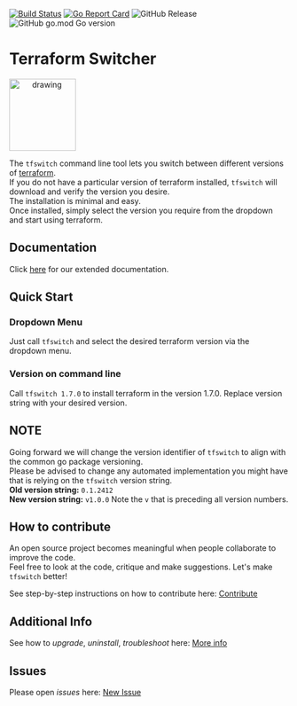 [![Build Status](https://github.com/warrensbox/terraform-switcher/actions/workflows/build.yml/badge.svg)](https://github.com/warrensbox/terraform-switcher/actions/workflows/build.yml)
[![Go Report Card](https://goreportcard.com/badge/github.com/warrensbox/terraform-switcher)](https://goreportcard.com/report/github.com/warrensbox/terraform-switcher)
![GitHub Release](https://img.shields.io/github/v/release/warrensbox/terraform-switcher)
![GitHub go.mod Go version](https://img.shields.io/github/go-mod/go-version/warrensbox/terraform-switcher)


# Terraform Switcher

<img style="text-align:center" src="https://s3.us-east-2.amazonaws.com/kepler-images/warrensbox/tfswitch/smallerlogo.png" alt="drawing" width="120" height="130"/>

The `tfswitch` command line tool lets you switch between different versions of [terraform](https://www.terraform.io/).  
If you do not have a particular version of terraform installed, `tfswitch` will download and verify the version you desire.  
The installation is minimal and easy.  
Once installed, simply select the version you require from the dropdown and start using terraform.

## Documentation
Click [here](https://tfswitch.warrensbox.com) for our extended documentation.

## Quick Start
### Dropdown Menu
Just call `tfswitch` and select the desired terraform version via the dropdown menu.
### Version on command line
Call `tfswitch 1.7.0` to install terraform in the version 1.7.0. Replace version string with your desired version.

## NOTE
Going forward we will change the version identifier of `tfswitch` to align with the common go package versioning.  
Please be advised to change any automated implementation you might have that is relying on the `tfswitch` version string.  
**Old version string:** `0.1.2412`  
**New version string:** `v1.0.0` Note the `v` that is preceding all version numbers.


## How to contribute
An open source project becomes meaningful when people collaborate to improve the code.    
Feel free to look at the code, critique and make suggestions. Let's make `tfswitch` better!   

See step-by-step instructions on how to contribute here: [Contribute](https://tfswitch.warrensbox.com/How-to-Contribute/)      

## Additional Info
See how to *upgrade*, *uninstall*, *troubleshoot* here: [More info](https://tfswitch.warrensbox.com/Upgrade-or-Uninstall/)   

## Issues
Please open  *issues* here: [New Issue](https://github.com/warrensbox/terraform-switcher/issues)
